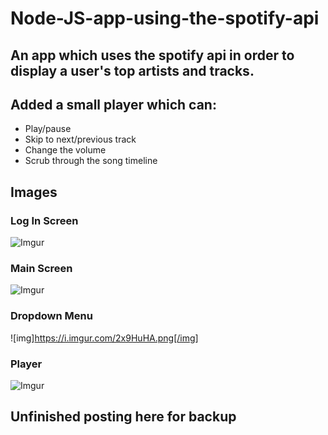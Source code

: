 # Node-JS-app-using-the-spotify-api
## An app which uses the spotify api in order to display a user's top artists and tracks.

## Added a small player which can:
- Play/pause
- Skip to next/previous track
- Change the volume
- Scrub through the song timeline

## Images
### Log In Screen
![Imgur](https://i.imgur.com/Mlfc91a.png)

### Main Screen
![Imgur](https://i.imgur.com/4JUzgGN.png)

### Dropdown Menu
![img]https://i.imgur.com/2x9HuHA.png[/img]

### Player
![Imgur](https://i.imgur.com/bQMrabv.png)

## Unfinished posting here for backup
